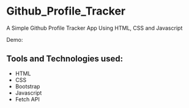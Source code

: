 # Github_Profile_Tracker
A Simple Github Profile Tracker App Using HTML, CSS and Javascript

Demo: 





## Tools and Technologies used: 
- HTML
- CSS 
- Bootstrap
- Javascript 
- Fetch API
